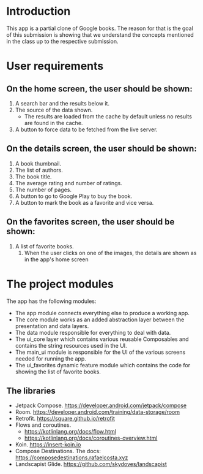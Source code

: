 # Introduction

This app is a partial clone of Google books. The reason for that is the goal of this submission is
showing that we understand the concepts mentioned in the class up to the respective submission.

# User requirements

## On the home screen, the user should be shown:

1. A search bar and the results below it.
2. The source of the data shown.
    - The results are loaded from the cache by default unless no results are found in the cache.
3. A button to force data to be fetched from the live server.

## On the details screen, the user should be shown:

1. A book thumbnail.
2. The list of authors.
3. The book title.
4. The average rating and number of ratings.
5. The number of pages.
6. A button to go to Google Play to buy the book.
7. A button to mark the book as a favorite and vice versa.

## On the favorites screen, the user should be shown:

1. A list of favorite books.
   1. When the user clicks on one of the images, the details are shown as in the app's home screen 

# The project modules

The app has the following modules:

- The app module connects everything else to produce a working app.
- The core module works as an added abstraction layer between the presentation and data layers.
- The data module responsible for everything to deal with data.
- The ui_core layer which contains various reusable Composables and contains the string resources used in the UI.
- The main_ui module is responsible for the UI of the various screens needed for running the app.
- The ui_favorites dynamic feature module which contains the code for showing the list of favorite books.

## The libraries

- Jetpack Compose. https://developer.android.com/jetpack/compose
- Room. https://developer.android.com/training/data-storage/room
- Retrofit. https://square.github.io/retrofit
- Flows and coroutines. 
  - https://kotlinlang.org/docs/flow.html
  - https://kotlinlang.org/docs/coroutines-overview.html
- Koin. https://insert-koin.io
- Compose Destinations. The docs: https://composedestinations.rafaelcosta.xyz
- Landscapist Glide. https://github.com/skydoves/landscapist
